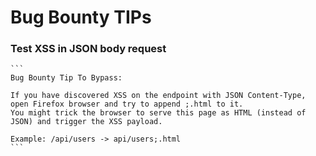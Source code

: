 #                                           Bug Bounty TIPs

### Test XSS in JSON body request
    ```
    Bug Bounty Tip To Bypass:

    If you have discovered XSS on the endpoint with JSON Content-Type, open Firefox browser and try to append ;.html to it. 
    You might trick the browser to serve this page as HTML (instead of JSON) and trigger the XSS payload.

    Example: /api/users -> api/users;.html
    ```
    
    
